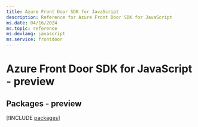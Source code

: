 ```yaml
---
title: Azure Front Door SDK for JavaScript
description: Reference for Azure Front Door SDK for JavaScript
ms.date: 04/16/2024
ms.topic: reference
ms.devlang: javascript
ms.service: frontdoor
---
```

# Azure Front Door SDK for JavaScript - preview
## Packages - preview
[!INCLUDE [packages](front-door-index.md)]